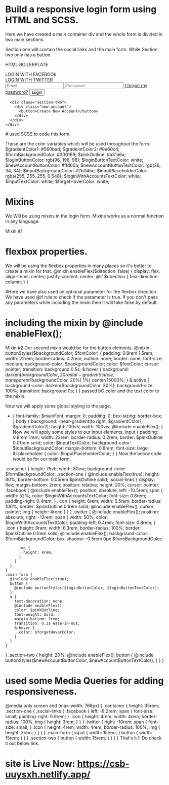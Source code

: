 # Build a responsive login form using HTML and SCSS.

Here we have created a main container div and the whole form is divided in two main sections.

Section one will contain the social links and the main form. While Section two only has a button.

HTML BOILERPLATE 

<!DOCTYPE html>
<html lang="en">
  <head>
    <meta charset="UTF-8" />
    <meta http-equiv="X-UA-Compatible" content="IE=edge" />
    <meta name="viewport" content="width=device-width, initial-scale=1.0" />
    <link rel="stylesheet" href="index.css" />
    <title>Login Signup Form</title>
  </head>
  <body>
    <div class="container">
      <div class="section-one">
        <div class="social-links">
          <div class="facebook">
            <span> LOGIN WITH FACEBOOk </span>
            <div class="icon">
              <img src="./assets/facebookLogo.svg" alt="" />
            </div>
          </div>
          <div class="twitter">
            <div class="icon">
              <img src="./assets/twitterLogo.svg" alt="" srcset="" />
            </div>
            <span> LOGIN WITH TWITTER </span>
          </div>
        </div>
        <div class="main-form">
          <input type="email" name="email" placeholder="Email" />
          <input type="password" name="password" placeholder="Password" />
          <a href="#">I forgot my password?</a>
          <button>Login</button>
        </div>
      </div>

      <div class="section-two">
        <div class="new-account">
          <button>Create New Account</button>
        </div>
      </div>
    </div>
  </body>
</html>
# used SCSS to code this form.

These are the color variables which will be used throughout the form.
$gradientColor1: #560bad;
$gradeintColor2: #8e60c4;
$formBackgroundColor: #300169;
$pinkOutline: #a31a6a;
$loginButtonColor: rgb(96, 196, 96);
$loginButtonTextColor: white;
$newAccountButtonColor: #ffd60a;
$newAccountButtonTextColor: rgb(36, 34, 34);
$inputBackgroundColor: #2b045c;
$inputPlaceholderColor: rgba(255, 255, 255, 0.548);
$loginWithAccountsTextColor: white;
$inputTextColor: white;
$forgetHoverColor: white;

# Mixins

We Will be using mixins in the login form. Mixins works as a normal function in any language.

Mixin #1
# flexbox properties. 

We will be using the flexbox properties in many places so it's better to create a mixin for that.
@mixin enableFlex($direction: false) {
  display: flex;
  align-items: center;
  justify-content: center;
  @if $direction {
    flex-direction: column;
  }
}

#Here we have also used an optional parameter for the flexbox direction. We have used @if rule to check if the parameter is true. If you don't pass any parameters while including the mixin then it will take false by default.

# including the mixin by @include enableFlex();

Mixin #2
Our second mixin would be for the button elements.
@mixin buttonStyles($backgroundColor, $fontColor) {
  padding: 0.8rem 1.5rem;
  width: 22rem;
  border-radius: 0.2rem;
  outline: none;
  border: none;
  font-size: medium;
  background-color: $backgroundColor;
  color: $fontColor;
  cursor: pointer;
  transition: background 0.5s;
  &:hover {
    background: darken($backgroundColor, 20%)
      radial-gradient(circle, transparent 1%, darken($backgroundColor, 20%) 1%)
      center/15000%;
  }
  &:active {
    background-color: darken($backgroundColor, 30%);
    background-size: 100%;
    transition: background 0s;
  }
}
 passed bG color and the text color to the mixin.

Now we will apply some global styling to the page.
* {
  font-family: $mainFont;
  margin: 0;
  padding: 0;
  box-sizing: border-box;
}
body {
  background: linear-gradient(to right, $gradientColor1, $gradeintColor2);
  height: 100vh;
  width: 100vw;
  @include enableFlex();
}
Now we will apply some styles to our input elements.
input {
  padding: 0.8rem 1rem;
  width: 22rem;
  border-radius: 0.2rem;
  border: $pinkOutline 0.01rem solid;
  color: $inputTextColor;
  background-color: $inputBackgroundColor;
  margin-bottom: 0.8rem;
  font-size: large;
  &::placeholder {
    color: $inputPlaceholderColor;
  }
}
Now the below code would be for our main form.

.container {
  height: 75vh;
  width: 80vw;
  background-color: $formBackgroundColor;
  .section-one {
    @include enableFlex(true);
    height: 80%;
    border-bottom: 0.05rem $pinkOutline solid;
    .social-links {
      display: flex;
      margin-bottom: 2rem;
      position: relative;
      height: 20%;
      cursor: pointer;
      .facebook {
        @include enableFlex();
        position: absolute;
        left: -10.5rem;
        span {
          width: 52%;
          color: $loginWithAccountsTextColor;
          font-size: 0.8rem;
          padding-right: 0.4rem;
        }
        .icon {
          height: 6rem;
          width: 6.5rem;
          border-radius: 100%;
          border: $pinkOutline 0.1rem solid;
          @include enableFlex();
          cursor: pointer;
          img {
            height: 4rem;
          }
        }
      }
      .twitter {
        @include enableFlex();
        position: absolute;
        right: -12rem;
        span {
          width: 50%;
          color: $loginWithAccountsTextColor;
          padding-left: 0.4rem;
          font-size: 0.8rem;
        }
        .icon {
          height: 6rem;
          width: 6.3rem;
          border-radius: 100%;
          border: $pinkOutline 0.1rem solid;
          @include enableFlex();
          background-color: $formBackgroundColor;
          box-shadow: -0.5rem 0px $formBackgroundColor;

          img {
            height: 4rem;
          }
        }
      }
    }
    .main-form {
      @include enableFlex(true);
      button {
        @include buttonStyles($loginButtonColor, $loginButtonTextColor);
      }
      a {
        text-decoration: none;
        @include enableFlex();
        color: $pinkOutline;
        font-weight: bold;
        margin-bottom: 2rem;
        transition: 0.3s ease-in-out;
        &:hover {
          color: $forgetHoverColor;
        }
      }
    }
  }
  .section-two {
    height: 20%;
    @include enableFlex();
    button {
      @include buttonStyles($newAccountButtonColor, $newAccountButtonTextColor);
    }
  }
}


# used some Media Queries for adding responsiveness.

@media only screen and (max-width: 768px) {
  .container {
    height: 35rem;
    .section-one {
      .social-links {
        .facebook {
          left: -8.2rem;
          span {
            font-size: small;
            padding-right: 0.9rem;
          }
          .icon {
            height: 4rem;
            width: 4rem;
            border-radius: 100%;
            img {
              height: 3rem;
            }
          }
        }
        .twitter {
          right: -10rem;
          span {
            font-size: small;
          }
          .icon {
            height: 4rem;
            width: 4rem;
            border-radius: 100%;
            img {
              height: 3rem;
            }
          }
        }
      }
      .main-form {
        input {
          width: 15rem;
        }
        button {
          width: 15rem;
        }
      }
    }
    .section-two {
      button {
        width: 15rem;
      }
    }
  }
}
That's it !! Do check it out below link.

# site is Live Now: https://csb-uuysxh.netlify.app/
